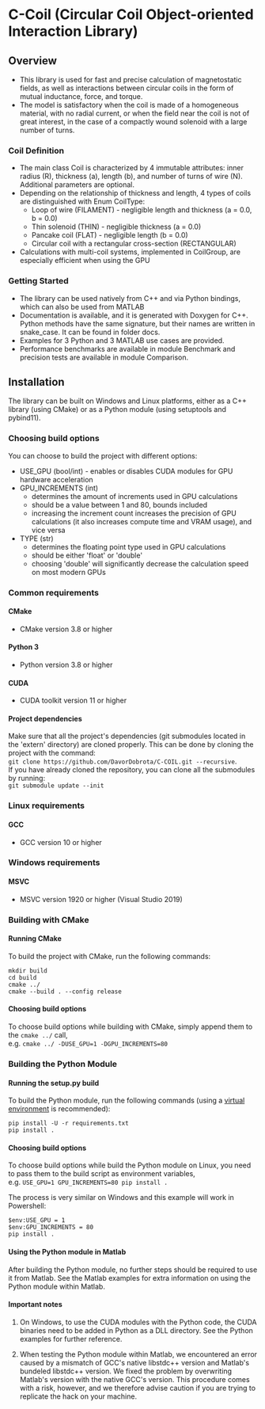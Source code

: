 # C-Coil (Circular Coil Object-oriented Interaction Library)

## Overview
- This library is used for fast and precise calculation
  of magnetostatic fields, as well as interactions between circular
  coils in the form of mutual inductance, force, and torque.
- The model is satisfactory when the coil is made of a homogeneous 
  material, with no radial current, or when the field near the coil 
  is not of great interest, in the case of a compactly wound solenoid 
  with a large number of turns. 

### Coil Definition
- The main class Coil is characterized by 4 immutable attributes: inner 
  radius (R), thickness (a), length (b), and number of turns of 
  wire (N). Additional parameters are optional.
- Depending on the relationship of thickness and length, 4
  types of coils are distinguished with Enum CoilType:
  - Loop of wire (FILAMENT) - negligible length and thickness (a = 0.0, b = 0.0)
  - Thin solenoid (THIN) - negligible thickness (a = 0.0)
  - Pancake coil (FLAT) - negligible length (b = 0.0)
  - Circular coil with a rectangular cross-section (RECTANGULAR)
- Calculations with multi-coil systems, implemented in CoilGroup, are
  especially efficient when using the GPU

### Getting Started
- The library can be used natively from C++ and via Python bindings, which
  can also be used from MATLAB
- Documentation is available, and it is generated with Doxygen for C++. 
  Python methods have the same signature, but their names are written in 
  snake_case. It can be found in folder docs.
- Examples for 3 Python and 3 MATLAB use cases are provided.
- Performance benchmarks are available in module Benchmark and precision tests
  are available in module Comparison.

## Installation
The library can be built on Windows and Linux platforms, 
either as a C++ library (using CMake) or as a Python module (using setuptools and pybind11).

### Choosing build options
You can choose to build the project with different options:
- USE_GPU (bool/int) - enables or disables CUDA modules for GPU hardware acceleration
- GPU_INCREMENTS (int) 
  - determines the amount of increments used in GPU calculations
  - should be a value between 1 and 80, bounds included
  - increasing the increment count increases the precision of GPU calculations (it also increases compute time and VRAM usage), and vice versa
- TYPE (str)
  - determines the floating point type used in GPU calculations
  - should be either 'float' or 'double'
  - choosing 'double' will significantly decrease the calculation speed on most modern GPUs 

### Common requirements
#### CMake
- CMake version 3.8 or higher

#### Python 3
- Python version 3.8 or higher

#### CUDA
- CUDA toolkit version 11 or higher

#### Project dependencies
Make sure that all the project's dependencies (git submodules located in the 'extern' directory)
are cloned properly. This can be done by cloning the project with the command:  
`git clone https://github.com/DavorDobrota/C-COIL.git --recursive`.  
If you have already cloned the repository, you can clone all the submodules by running:  
`git submodule update --init`

### Linux requirements
#### GCC
- GCC version 10 or higher

### Windows requirements
#### MSVC
- MSVC version 1920 or higher (Visual Studio 2019)

### Building with CMake

#### Running CMake
To build the project with CMake, run the following commands:
```shell
mkdir build
cd build
cmake ../
cmake --build . --config release
```

#### Choosing build options
To choose build options while building with CMake, simply append them to the `cmake ../` call,  
e.g. `cmake ../ -DUSE_GPU=1 -DGPU_INCREMENTS=80`

### Building the Python Module

#### Running the setup.py build
To build the Python module, run the following commands 
(using a [virtual environment](https://docs.python.org/3/library/venv.html#:~:text=A%20virtual%20environment%20is%20a,part%20of%20your%20operating%20system.) is recommended):
```shell
pip install -U -r requirements.txt
pip install .
```

#### Choosing build options
To choose build options while build the Python module on Linux, you need to pass them to
the build script as environment variables,  
e.g. `USE_GPU=1 GPU_INCREMENTS=80 pip install .`

The process is very similar on Windows and this example will work in Powershell:
```shell
$env:USE_GPU = 1
$env:GPU_INCREMENTS = 80
pip install .
```

#### Using the Python module in Matlab
After building the Python module, no further steps should be required to use it from Matlab.
See the Matlab examples for extra information on using the Python module within Matlab.


#### Important notes
1. On Windows, to use the CUDA modules with the Python code, 
   the CUDA binaries need to be added in Python as a DLL directory.
   See the Python examples for further reference.
   
2. When testing the Python module within Matlab, we encountered an error caused by a
   mismatch of GCC's native libstdc++ version and Matlab's bundeled libstdc++ version.
   We fixed the problem by overwriting Matlab's version with the native GCC's version.
   This procedure comes with a risk, however, and we therefore advise caution if you are trying
   to replicate the hack on your machine.
